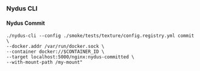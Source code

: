 ### Nydus CLI

#### Nydus Commit

``` shell
./nydus-cli --config ./smoke/tests/texture/config.registry.yml commit \
--docker.addr /var/run/docker.sock \
--container docker://$CONTAINER_ID \
--target localhost:5000/nginx:nydus-committed \
--with-mount-path /my-mount"
```
